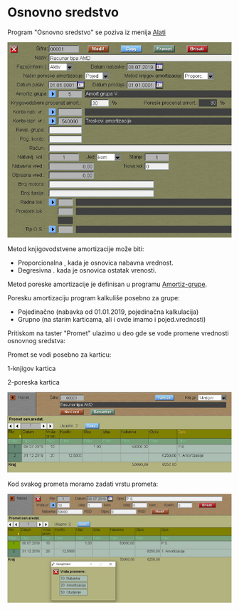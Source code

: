 # Osnovno sredstvo

Program "Osnovno sredstvo" se poziva iz menija [Alati](../r1_sr.md)

![Image](os_pod01.jpg)

Metod knjigovodstvene amortizacije može biti:
- Proporcionalna , kada je osnovica nabavna vrednost.
- Degresivna . kada je osnovica ostatak vrenosti.

Metod poreske amortizacije je definisan u programu 
[Amortiz-grupe](../mk013_sr/mk013_sr.md).

Poresku amortizaciju program kalkuliše posebno za grupe:
- Pojedinačno (nabavka od 01.01.2019, pojedinačna kalkulacija)
- Grupno (na starim karticama, ali i ovde imamo i pojed.vrednosti)

Pritiskom na taster "Promet" ulazimo u deo gde se vode promene
vrednosti osnovnog sredstva:

Promet se vodi posebno za karticu:

  1-knjigov kartica

  2-poreska kartica

![Image](os_prom01.jpg)

Kod svakog prometa moramo zadati vrstu prometa:

![Image](os_prom02.jpg)

